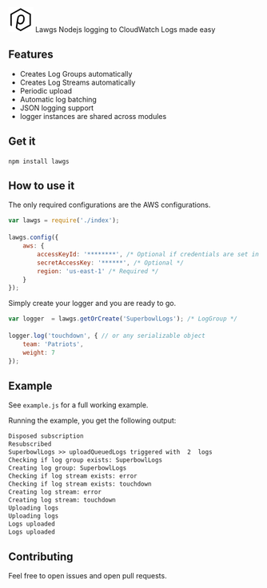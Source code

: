 ![logo](./logo50x50.png) Lawgs
Nodejs logging to CloudWatch Logs made easy

## Features
- Creates Log Groups automatically
- Creates Log Streams automatically
- Periodic upload
- Automatic log batching
- JSON logging support
- logger instances are shared across modules

## Get it
``` npm install lawgs ```

## How to use it

The only required configurations are the AWS configurations.

```js
var lawgs = require('./index');

lawgs.config({
	aws: {
		accessKeyId: '********', /* Optional if credentials are set in ~/.aws/credentials */
		secretAccessKey: '******', /* Optional */
		region: 'us-east-1' /* Required */
	}
});
```

Simply create your logger and you are ready to go.

```js
var logger  = lawgs.getOrCreate('SuperbowlLogs'); /* LogGroup */

logger.log('touchdown', { // or any serializable object
	team: 'Patriots',
	weight: 7
});
```

## Example
See ```example.js``` for a full working example.

Running the example, you get the following output:
```
Disposed subscription
Resubscribed
SuperbowlLogs >> uploadQueuedLogs triggered with  2  logs
Checking if log group exists: SuperbowlLogs
Creating log group: SuperbowlLogs
Checking if log stream exists: error
Checking if log stream exists: touchdown
Creating log stream: error
Creating log stream: touchdown
Uploading logs
Uploading logs
Logs uploaded
Logs uploaded
```

## Contributing
Feel free to open issues and open pull requests.
